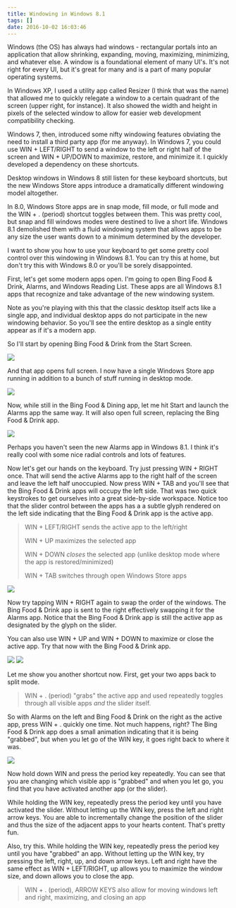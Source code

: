 ```yaml
---
title: Windowing in Windows 8.1
tags: []
date: 2016-10-02 16:03:46
---
```


Windows (the OS) has always had windows - rectangular portals into an application that allow shrinking, expanding, moving, maximizing, minimizing, and whatever else. A window is a foundational element of many UI&#39;s. It&#39;s not right for every UI, but it&#39;s great for many and is a part of many popular operating systems.

In Windows XP, I used a utility app called Resizer (I think that was the name) that allowed me to quickly relegate a window to a certain quadrant of the screen (upper right, for instance). It also showed the width and height in pixels of the selected window to allow for easier web development compatibility checking.

Windows 7, then, introduced some nifty windowing features obviating the need to install a third party app (for me anyway). In Windows 7, you could use WIN + LEFT/RIGHT to send a window to the left or right half of the screen and WIN + UP/DOWN to maximize, restore, and minimize it. I quickly developed a dependency on these shortcuts.

Desktop windows in Windows 8 still listen for these keyboard shortcuts, but the new Windows Store apps introduce a dramatically different windowing model altogether.

In 8.0, Windows Store apps are in snap mode, fill mode, or full mode and the WIN + . (period) shortcut toggles between them. This was pretty cool, but snap and fill windows modes were destined to live a short life. Windows 8.1 demolished them with a fluid windowing system that allows apps to be any size the user wants down to a minimum determined by the developer.

I want to show you how to use your keyboard to get some pretty cool control over this windowing in Windows 8.1\. You can try this at home, but don&#39;t try this with Windows 8.0 or you&#39;ll be sorely disappointed.

First, let&#39;s get some modern apps open. I&#39;m going to open Bing Food &amp; Drink, Alarms, and Windows Reading List. These apps are all Windows 8.1 apps that recognize and take advantage of the new windowing system.

Note as you&#39;re playing with this that the classic desktop itself acts like a single app, and individual desktop apps do not participate in the new windowing behavior. So you&#39;ll see the entire desktop as a single entity appear as if it&#39;s a modern app.

So I&#39;ll start by opening Bing Food &amp; Drink from the Start Screen.

![](http://codefoster.blob.core.windows.net/site/image/1feaa39b8a6e45e8a682d3ad2a4b089a/windowing_01_1.png)

And that app opens full screen. I now have a single Windows Store app running in addition to a bunch of stuff running in desktop mode.

![](http://codefoster.blob.core.windows.net/site/image/fd60c4310dd640eb8c442a4b1e0c91a3/windowing_02_1.png)

Now, while still in the Bing Food &amp; Dining app, let me hit Start and launch the Alarms app the same way. It will also open full screen, replacing the Bing Food &amp; Drink app.

![](http://codefoster.blob.core.windows.net/site/image/8c3dabb1cd9c4258aa881d3d2987be98/windowing_03_1.png)

Perhaps you haven&#39;t seen the new Alarms app in Windows 8.1\. I think it&#39;s really cool with some nice radial controls and lots of features.

Now let&#39;s get our hands on the keyboard. Try just pressing WIN + RIGHT once. That will send the active Alarms app to the right half of the screen and leave the left half unoccupied. Now press WIN + TAB and you&#39;ll see that the Bing Food &amp; Drink apps will occupy the left side. That was two quick keystrokes to get ourselves into a great side-by-side workspace. Notice too that the slider control between the apps has a a subtle glyph rendered on the left side indicating that the Bing Food &amp; Drink app is the active app.

> WIN + LEFT/RIGHT sends the active app to the left/right
> 
> WIN + UP maximizes the selected app
> 
> WIN + DOWN _closes_ the selected app (unlike desktop mode where the app is restored/minimized)
> 
> WIN + TAB switches through open Windows Store apps

![](http://codefoster.blob.core.windows.net/site/image/853bfc34aeab4a0aa1a98386dd514523/windowing_04_1.png)

Now try tapping WIN + RIGHT again to swap the order of the windows. The Bing Food &amp; Drink app is sent to the right effectively swapping it for the Alarms app. Notice that the Bing Food &amp; Drink app is still the active app as designated by the glyph on the slider.

You can also use WIN + UP and WIN + DOWN to maximize or close the active app. Try that now with the Bing Food &amp; Drink app.

![](http://codefoster.blob.core.windows.net/site/image/882202eeb2054c3eb405a81ec63caa70/windowing_07_1.png)&nbsp;![](http://codefoster.blob.core.windows.net/site/image/06fc46b1144b4533b8f7b13dc4ec80b4/windowing_05_1.png)

Let me show you another shortcut now. First, get your two apps back to split mode.

> WIN + . (period) &quot;grabs&quot; the active app and used repeatedly toggles through all visible apps&nbsp;_and_ the slider itself.

So with Alarms on the left and Bing Food &amp; Drink on the right as the active app, press WIN + . quickly one time. Not much happens, right? The Bing Food &amp; Drink app does a small animation indicating that it is being &quot;grabbed&quot;, but when you let go of the WIN key, it goes right back to where it was.

![](http://codefoster.blob.core.windows.net/site/image/dd04276ccf144ef3a6f6a60cd50f80dd/windowing_06_1.png)

Now hold down WIN and press the period key repeatedly. You can see that you are changing which visible app is &quot;grabbed&quot; and when you let go, you find that you have activated another app (or the slider).

While holding the WIN key, repeatedly press the period key until you have activated the slider. Without letting up the WIN key, press the left and right arrow keys. You are able to incrementally change the position of the slider and thus the size of the adjacent apps to your hearts content. That&#39;s pretty fun.

Also, try this. While holding the WIN key, repeatedly press the period key until you have &quot;grabbed&quot; an app. Without letting up the WIN key, try pressing the left, right, up, and down arrow keys. Left and right have the same effect as WIN + LEFT/RIGHT, up allows you to maximize the window size, and down allows you to close the app.

> WIN + . (period), ARROW KEYS also allow for moving windows left and right, maximizing, and closing an app